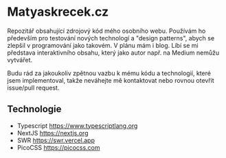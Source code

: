 # Matyaskrecek.cz

Repozitář obsahující zdrojový kód mého osobního webu. Používám ho
především pro testování nových technologí a &quot;design
patterns&quot;, abych se zlepšil v programování jako takovém. V plánu
mám i blog. Líbí se mi představa interaktivního obsahu, který jako autor např. na Medium nemůžu vytvářet.

Budu rád za jakoukoliv zpětnou vazbu k mému kódu a technologií, které jsem implementoval, takže neváhejte mě kontaktovat nebo rovnou otevřít issue/pull request.

## Technologie

- Typescript https://www.typescriptlang.org
- NextJS https://nextjs.org
- SWR https://swr.vercel.app
- PicoCSS https://picocss.com
